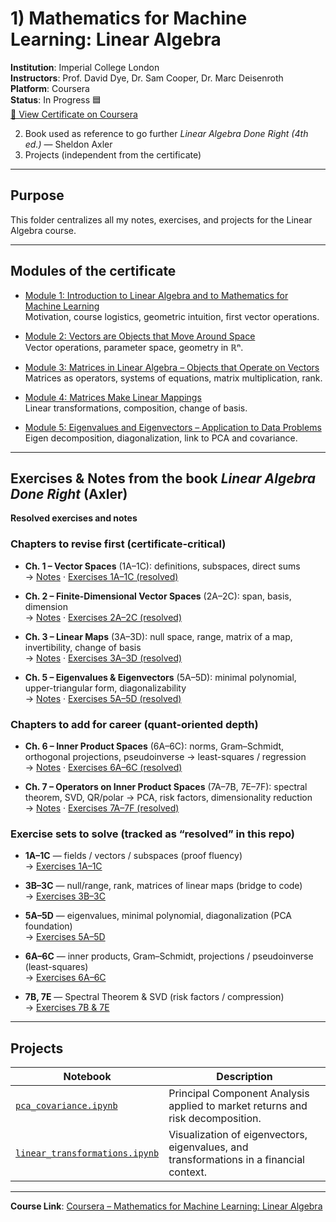 # 1) Mathematics for Machine Learning: Linear Algebra
**Institution**: Imperial College London  
**Instructors**: Prof. David Dye, Dr. Sam Cooper, Dr. Marc Deisenroth  
**Platform**: Coursera  
**Status**: In Progress 🟦  
[📄 View Certificate on Coursera](https://www.coursera.org/learn/linear-algebra-machine-learning)


2) Book used as reference to go further *Linear Algebra Done Right (4th ed.)* — Sheldon Axler 
3) Projects (independent from the certificate)

---

## Purpose
This folder centralizes all my notes, exercises, and projects for the Linear Algebra course.

---

## Modules of the certificate
- [Module 1: Introduction to Linear Algebra and to Mathematics for Machine Learning](modules/module_1/README.md)  
  Motivation, course logistics, geometric intuition, first vector operations.

- [Module 2: Vectors are Objects that Move Around Space](modules/module_2/README.md)  
  Vector operations, parameter space, geometry in ℝⁿ.

- [Module 3: Matrices in Linear Algebra – Objects that Operate on Vectors](modules/module_3/README.md)  
  Matrices as operators, systems of equations, matrix multiplication, rank.

- [Module 4: Matrices Make Linear Mappings](modules/module_4/README.md)  
  Linear transformations, composition, change of basis.

- [Module 5: Eigenvalues and Eigenvectors – Application to Data Problems](modules/module_5/README.md)  
  Eigen decomposition, diagonalization, link to PCA and covariance.

---

## Exercises & Notes from the book *Linear Algebra Done Right* (Axler)
**Resolved exercises and notes**

### Chapters to revise first (certificate-critical)
- **Ch. 1 – Vector Spaces** (1A–1C): definitions, subspaces, direct sums  
  → [Notes](./book_axler/ch01_vector_spaces/README.md) · [Exercises 1A–1C (resolved)](./book_axler/ch01_vector_spaces/exercises_1A_1C.md)

- **Ch. 2 – Finite-Dimensional Vector Spaces** (2A–2C): span, basis, dimension  
  → [Notes](./book_axler/ch02_finite_dimensional/README.md) · [Exercises 2A–2C (resolved)](./book_axler/ch02_finite_dimensional/exercises_2A_2C.md)

- **Ch. 3 – Linear Maps** (3A–3D): null space, range, matrix of a map, invertibility, change of basis  
  → [Notes](./book_axler/ch03_linear_maps/README.md) · [Exercises 3A–3D (resolved)](./book_axler/ch03_linear_maps/exercises_3A_3D.md)

- **Ch. 5 – Eigenvalues & Eigenvectors** (5A–5D): minimal polynomial, upper-triangular form, diagonalizability  
  → [Notes](./book_axler/ch05_eigenvalues/README.md) · [Exercises 5A–5D (resolved)](./book_axler/ch05_eigenvalues/exercises_5A_5D.md)

### Chapters to add for career (quant-oriented depth)
- **Ch. 6 – Inner Product Spaces** (6A–6C): norms, Gram–Schmidt, orthogonal projections, pseudoinverse → least-squares / regression  
  → [Notes](./book_axler/ch06_inner_product/README.md) · [Exercises 6A–6C (resolved)](./book_axler/ch06_inner_product/exercises_6A_6C.md)

- **Ch. 7 – Operators on Inner Product Spaces** (7A–7B, 7E–7F): spectral theorem, SVD, QR/polar → PCA, risk factors, dimensionality reduction  
  → [Notes](./book_axler/ch07_operators/README.md) · [Exercises 7A–7F (resolved)](./book_axler/ch07_operators/exercises_7A_7F.md)

### Exercise sets to solve (tracked as “resolved” in this repo)
- **1A–1C** — fields / vectors / subspaces (proof fluency)  
  → [Exercises 1A–1C](./book_axler/ch01_vector_spaces/exercises_1A_1C.md)

- **3B–3C** — null/range, rank, matrices of linear maps (bridge to code)  
  → [Exercises 3B–3C](./book_axler/ch03_linear_maps/exercises_3B_3C.md)

- **5A–5D** — eigenvalues, minimal polynomial, diagonalization (PCA foundation)  
  → [Exercises 5A–5D](./book_axler/ch05_eigenvalues/exercises_5A_5D.md)

- **6A–6C** — inner products, Gram–Schmidt, projections / pseudoinverse (least-squares)  
  → [Exercises 6A–6C](./book_axler/ch06_inner_product/exercises_6A_6C.md)

- **7B, 7E** — Spectral Theorem & SVD (risk factors / compression)  
  → [Exercises 7B & 7E](./book_axler/ch07_operators/exercises_7B_7E.md)

---

## Projects
| Notebook | Description |
|-----------|-------------|
| [`pca_covariance.ipynb`](projects/pca_covariance.ipynb) | Principal Component Analysis applied to market returns and risk decomposition. |
| [`linear_transformations.ipynb`](projects/linear_transformations.ipynb) | Visualization of eigenvectors, eigenvalues, and transformations in a financial context. |

---

**Course Link**: [Coursera – Mathematics for Machine Learning: Linear Algebra](https://www.coursera.org/learn/linear-algebra-machine-learning)
